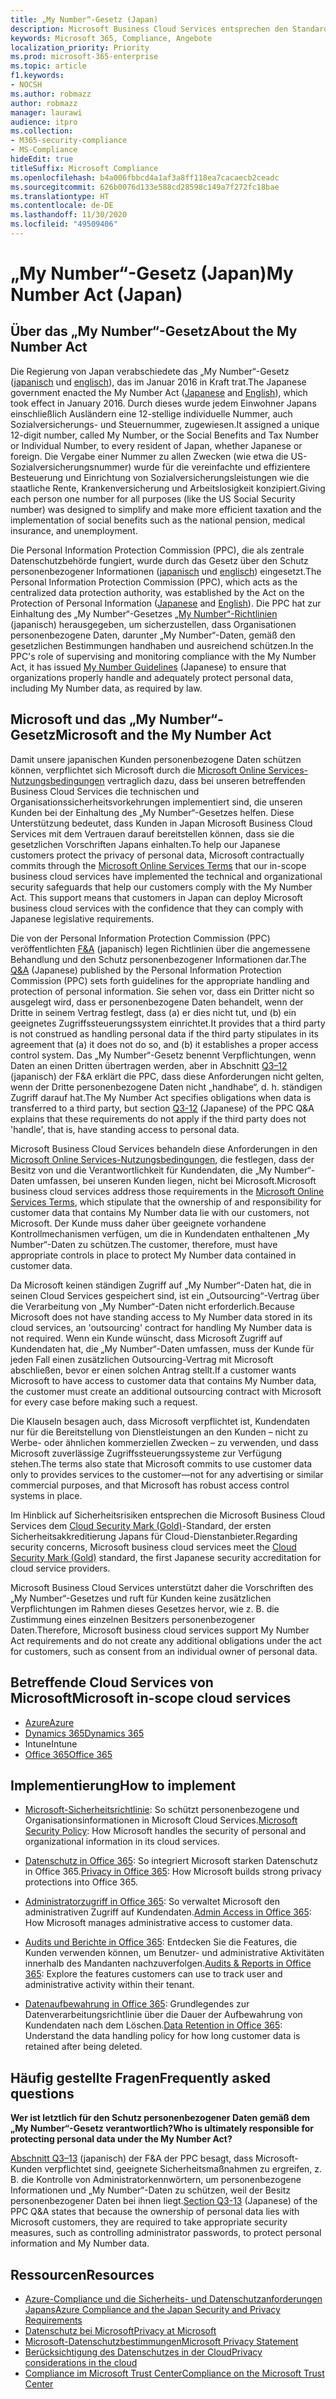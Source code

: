 ```yaml
---
title: „My Number“-Gesetz (Japan)
description: Microsoft Business Cloud Services entsprechen den Standards des „My Number“-Gesetzes zum Schutz der „My Number“-Daten.
keywords: Microsoft 365, Compliance, Angebote
localization_priority: Priority
ms.prod: microsoft-365-enterprise
ms.topic: article
f1.keywords:
- NOCSH
ms.author: robmazz
author: robmazz
manager: laurawi
audience: itpro
ms.collection:
- M365-security-compliance
- MS-Compliance
hideEdit: true
titleSuffix: Microsoft Compliance
ms.openlocfilehash: b4a006fbbcd4a1af3a8ff118ea7cacaecb2ceadc
ms.sourcegitcommit: 626b0076d133e588cd28598c149a7f272fc18bae
ms.translationtype: HT
ms.contentlocale: de-DE
ms.lasthandoff: 11/30/2020
ms.locfileid: "49509406"
---
```

# <a name="my-number-act-japan"></a><span data-ttu-id="83607-104">„My Number“-Gesetz (Japan)</span><span class="sxs-lookup"><span data-stu-id="83607-104">My Number Act (Japan)</span></span>

## <a name="about-the-my-number-act"></a><span data-ttu-id="83607-105">Über das „My Number“-Gesetz</span><span class="sxs-lookup"><span data-stu-id="83607-105">About the My Number Act</span></span>

<span data-ttu-id="83607-106">Die Regierung von Japan verabschiedete das „My Number“-Gesetz ([japanisch](https://elaws.e-gov.go.jp/search/elawsSearch/elaws_search/lsg0500/viewContents?lawId=425AC0000000027_20180627_430AC0000000066) und [englisch](https://www.ppc.go.jp/files/pdf/en3.pdf)), das im Januar 2016 in Kraft trat.</span><span class="sxs-lookup"><span data-stu-id="83607-106">The Japanese government enacted the My Number Act ([Japanese](https://elaws.e-gov.go.jp/search/elawsSearch/elaws_search/lsg0500/viewContents?lawId=425AC0000000027_20180627_430AC0000000066) and [English](https://www.ppc.go.jp/files/pdf/en3.pdf)), which took effect in January 2016.</span></span> <span data-ttu-id="83607-107">Durch dieses wurde jedem Einwohner Japans einschließlich Ausländern eine 12-stellige individuelle Nummer, auch Sozialversicherungs- und Steuernummer, zugewiesen.</span><span class="sxs-lookup"><span data-stu-id="83607-107">It assigned a unique 12-digit number, called My Number, or the Social Benefits and Tax Number or Individual Number, to every resident of Japan, whether Japanese or foreign.</span></span> <span data-ttu-id="83607-108">Die Vergabe einer Nummer zu allen Zwecken (wie etwa die US-Sozialversicherungsnummer) wurde für die vereinfachte und effizientere Besteuerung und Einrichtung von Sozialversicherungsleistungen wie die staatliche Rente, Krankenversicherung und Arbeitslosigkeit konzipiert.</span><span class="sxs-lookup"><span data-stu-id="83607-108">Giving each person one number for all purposes (like the US Social Security number) was designed to simplify and make more efficient taxation and the implementation of social benefits such as the national pension, medical insurance, and unemployment.</span></span>

<span data-ttu-id="83607-109">Die Personal Information Protection Commission (PPC), die als zentrale Datenschutzbehörde fungiert, wurde durch das Gesetz über den Schutz personenbezogener Informationen ([japanisch](https://www.ppc.go.jp/personal/preparation/) und [englisch](https://www.ppc.go.jp/en/legal/)) eingesetzt.</span><span class="sxs-lookup"><span data-stu-id="83607-109">The Personal Information Protection Commission (PPC), which acts as the centralized data protection authority, was established by the Act on the Protection of Personal Information ([Japanese](https://www.ppc.go.jp/personal/preparation/) and [English](https://www.ppc.go.jp/en/legal/)).</span></span> <span data-ttu-id="83607-110">Die PPC hat zur Einhaltung des „My Number“-Gesetzes [„My Number“-Richtlinien](https://www.ppc.go.jp/legal/policy/faq/) (japanisch) herausgegeben, um sicherzustellen, dass Organisationen personenbezogene Daten, darunter „My Number“-Daten, gemäß den gesetzlichen Bestimmungen handhaben und ausreichend schützen.</span><span class="sxs-lookup"><span data-stu-id="83607-110">In the PPC's role of supervising and monitoring compliance with the My Number Act, it has issued [My Number Guidelines](https://www.ppc.go.jp/legal/policy/faq/) (Japanese) to ensure that organizations properly handle and adequately protect personal data, including My Number data, as required by law.</span></span>

## <a name="microsoft-and-the-my-number-act"></a><span data-ttu-id="83607-111">Microsoft und das „My Number“-Gesetz</span><span class="sxs-lookup"><span data-stu-id="83607-111">Microsoft and the My Number Act</span></span>

<span data-ttu-id="83607-112">Damit unsere japanischen Kunden personenbezogene Daten schützen können, verpflichtet sich Microsoft durch die [Microsoft Online Services-Nutzungsbedingungen](https://www.microsoftvolumelicensing.com/DocumentSearch.aspx?Mode=3&DocumentTypeId=31) vertraglich dazu, dass bei unseren betreffenden Business Cloud Services die technischen und Organisationssicherheitsvorkehrungen implementiert sind, die unseren Kunden bei der Einhaltung des „My Number“-Gesetzes helfen. Diese Unterstützung bedeutet, dass Kunden in Japan Microsoft Business Cloud Services mit dem Vertrauen darauf bereitstellen können, dass sie die gesetzlichen Vorschriften Japans einhalten.</span><span class="sxs-lookup"><span data-stu-id="83607-112">To help our Japanese customers protect the privacy of personal data, Microsoft contractually commits through the [Microsoft Online Services Terms](https://www.microsoftvolumelicensing.com/DocumentSearch.aspx?Mode=3&DocumentTypeId=31) that our in-scope business cloud services have implemented the technical and organizational security safeguards that help our customers comply with the My Number Act. This support means that customers in Japan can deploy Microsoft business cloud services with the confidence that they can comply with Japanese legislative requirements.</span></span>

<span data-ttu-id="83607-113">Die von der Personal Information Protection Commission (PPC) veröffentlichten [F\&A](https://www.ppc.go.jp/legal/policy/faq/) (japanisch) legen Richtlinien über die angemessene Behandlung und den Schutz personenbezogener Informationen dar.</span><span class="sxs-lookup"><span data-stu-id="83607-113">The [Q\&A](https://www.ppc.go.jp/legal/policy/faq/) (Japanese) published by the Personal Information Protection Commission (PPC) sets forth guidelines for the appropriate handling and protection of personal information.</span></span> <span data-ttu-id="83607-114">Sie sehen vor, dass ein Dritter nicht so ausgelegt wird, dass er personenbezogene Daten behandelt, wenn der Dritte in seinem Vertrag festlegt, dass (a) er dies nicht tut, und (b) ein geeignetes Zugriffssteuerungssystem einrichtet.</span><span class="sxs-lookup"><span data-stu-id="83607-114">It provides that a third party is not construed as handling personal data if the third party stipulates in its agreement that (a) it does not do so, and (b) it establishes a proper access control system.</span></span> <span data-ttu-id="83607-115">Das „My Number“-Gesetz benennt Verpflichtungen, wenn Daten an einen Dritten übertragen werden, aber in Abschnitt [Q3–12](https://www.ppc.go.jp/legal/policy/faq/) (japanisch) der F\&A erklärt die PPC, dass diese Anforderungen nicht gelten, wenn der Dritte personenbezogene Daten nicht „handhabe“, d. h. ständigen Zugriff darauf hat.</span><span class="sxs-lookup"><span data-stu-id="83607-115">The My Number Act specifies obligations when data is transferred to a third party, but section [Q3-12](https://www.ppc.go.jp/legal/policy/faq/) (Japanese) of the PPC Q\&A explains that these requirements do not apply if the third party does not 'handle', that is, have standing access to personal data.</span></span>

<span data-ttu-id="83607-116">Microsoft Business Cloud Services behandeln diese Anforderungen in den [Microsoft Online Services-Nutzungsbedingungen](https://www.microsoftvolumelicensing.com/DocumentSearch.aspx?Mode=3&DocumentTypeId=31), die festlegen, dass der Besitz von und die Verantwortlichkeit für Kundendaten, die „My Number“-Daten umfassen, bei unseren Kunden liegen, nicht bei Microsoft.</span><span class="sxs-lookup"><span data-stu-id="83607-116">Microsoft business cloud services address those requirements in the [Microsoft Online Services Terms](https://www.microsoftvolumelicensing.com/DocumentSearch.aspx?Mode=3&DocumentTypeId=31), which stipulate that the ownership of and responsibility for customer data that contains My Number data lie with our customers, not Microsoft.</span></span> <span data-ttu-id="83607-117">Der Kunde muss daher über geeignete vorhandene Kontrollmechanismen verfügen, um die in Kundendaten enthaltenen „My Number“-Daten zu schützen.</span><span class="sxs-lookup"><span data-stu-id="83607-117">The customer, therefore, must have appropriate controls in place to protect My Number data contained in customer data.</span></span>

<span data-ttu-id="83607-118">Da Microsoft keinen ständigen Zugriff auf „My Number“-Daten hat, die in seinen Cloud Services gespeichert sind, ist ein „Outsourcing“-Vertrag über die Verarbeitung von „My Number“-Daten nicht erforderlich.</span><span class="sxs-lookup"><span data-stu-id="83607-118">Because Microsoft does not have standing access to My Number data stored in its cloud services, an 'outsourcing' contract for handling My Number data is not required.</span></span> <span data-ttu-id="83607-119">Wenn ein Kunde wünscht, dass Microsoft Zugriff auf Kundendaten hat, die „My Number“-Daten umfassen, muss der Kunde für jeden Fall einen zusätzlichen Outsourcing-Vertrag mit Microsoft abschließen, bevor er einen solchen Antrag stellt.</span><span class="sxs-lookup"><span data-stu-id="83607-119">If a customer wants Microsoft to have access to customer data that contains My Number data, the customer must create an additional outsourcing contract with Microsoft for every case before making such a request.</span></span>

<span data-ttu-id="83607-120">Die Klauseln besagen auch, dass Microsoft verpflichtet ist, Kundendaten nur für die Bereitstellung von Dienstleistungen an den Kunden – nicht zu Werbe- oder ähnlichen kommerziellen Zwecken – zu verwenden, und dass Microsoft zuverlässige Zugriffssteuerungssysteme zur Verfügung stehen.</span><span class="sxs-lookup"><span data-stu-id="83607-120">The terms also state that Microsoft commits to use customer data only to provides services to the customer—not for any advertising or similar commercial purposes, and that Microsoft has robust access control systems in place.</span></span>

<span data-ttu-id="83607-121">Im Hinblick auf Sicherheitsrisiken entsprechen die Microsoft Business Cloud Services dem [Cloud Security Mark (Gold)](offering-cs-mark-gold-japan.md)-Standard, der ersten Sicherheitsakkreditierung Japans für Cloud-Dienstanbieter.</span><span class="sxs-lookup"><span data-stu-id="83607-121">Regarding security concerns, Microsoft business cloud services meet the [Cloud Security Mark (Gold)](offering-cs-mark-gold-japan.md) standard, the first Japanese security accreditation for cloud service providers.</span></span>

<span data-ttu-id="83607-122">Microsoft Business Cloud Services unterstützt daher die Vorschriften des „My Number“-Gesetzes und ruft für Kunden keine zusätzlichen Verpflichtungen im Rahmen dieses Gesetzes hervor, wie z. B. die Zustimmung eines einzelnen Besitzers personenbezogener Daten.</span><span class="sxs-lookup"><span data-stu-id="83607-122">Therefore, Microsoft business cloud services support My Number Act requirements and do not create any additional obligations under the act for customers, such as consent from an individual owner of personal data.</span></span>

## <a name="microsoft-in-scope-cloud-services"></a><span data-ttu-id="83607-123">Betreffende Cloud Services von Microsoft</span><span class="sxs-lookup"><span data-stu-id="83607-123">Microsoft in-scope cloud services</span></span>

- [<span data-ttu-id="83607-124">Azure</span><span class="sxs-lookup"><span data-stu-id="83607-124">Azure</span></span>](https://gallery.technet.microsoft.com/Overview-of-Azure-c1be3942)
- [<span data-ttu-id="83607-125">Dynamics 365</span><span class="sxs-lookup"><span data-stu-id="83607-125">Dynamics 365</span></span>](https://download.microsoft.com/download/E/1/9/E1977163-7A86-4812-AC18-C03ADC958AAF/Microsoft_Dynamics_365_Cloud_Service_Compliance_Datasheet.pdf)
- <span data-ttu-id="83607-126">Intune</span><span class="sxs-lookup"><span data-stu-id="83607-126">Intune</span></span>
- [<span data-ttu-id="83607-127">Office 365</span><span class="sxs-lookup"><span data-stu-id="83607-127">Office 365</span></span>](https://servicetrust.microsoft.com/ViewPage/TrustDocuments?command=Download&downloadType=Document&downloadId=9f756cce-b15d-45a9-94d7-6a583dee4401&docTab=6d000410-c9e9-11e7-9a91-892aae8839ad_Compliance_Guides)

## <a name="how-to-implement"></a><span data-ttu-id="83607-128">Implementierung</span><span class="sxs-lookup"><span data-stu-id="83607-128">How to implement</span></span>

- <span data-ttu-id="83607-129">[Microsoft-Sicherheitsrichtlinie](https://servicetrust.microsoft.com/ViewPage/TrustDocuments?command=Download&downloadType=Document&downloadId=231213ea-9954-41fd-a757-ae62f3721dc7&docTab=6d000410-c9e9-11e7-9a91-892aae8839ad_FAQ_and_White_Papers): So schützt personenbezogene und Organisationsinformationen in Microsoft Cloud Services.</span><span class="sxs-lookup"><span data-stu-id="83607-129">[Microsoft Security Policy](https://servicetrust.microsoft.com/ViewPage/TrustDocuments?command=Download&downloadType=Document&downloadId=231213ea-9954-41fd-a757-ae62f3721dc7&docTab=6d000410-c9e9-11e7-9a91-892aae8839ad_FAQ_and_White_Papers): How Microsoft handles the security of personal and organizational information in its cloud services.</span></span>

- <span data-ttu-id="83607-130">[Datenschutz in Office 365](https://servicetrust.microsoft.com/ViewPage/TrustDocuments?command=Download&downloadType=Document&downloadId=a1b48a5b-bcb1-4c19-9277-952c0df87113&docTab=6d000410-c9e9-11e7-9a91-892aae8839ad_FAQ_and_White_Papers): So integriert Microsoft starken Datenschutz in Office 365.</span><span class="sxs-lookup"><span data-stu-id="83607-130">[Privacy in Office 365](https://servicetrust.microsoft.com/ViewPage/TrustDocuments?command=Download&downloadType=Document&downloadId=a1b48a5b-bcb1-4c19-9277-952c0df87113&docTab=6d000410-c9e9-11e7-9a91-892aae8839ad_FAQ_and_White_Papers): How Microsoft builds strong privacy protections into Office 365.</span></span>

- <span data-ttu-id="83607-131">[Administratorzugriff in Office 365](https://docs.microsoft.com/office365/SecurityCompliance/office-365-administrative-access-controls-overview): So verwaltet Microsoft den administrativen Zugriff auf Kundendaten.</span><span class="sxs-lookup"><span data-stu-id="83607-131">[Admin Access in Office 365](https://docs.microsoft.com/office365/SecurityCompliance/office-365-administrative-access-controls-overview): How Microsoft manages administrative access to customer data.</span></span>

- <span data-ttu-id="83607-132">[Audits und Berichte in Office 365](https://docs.microsoft.com/office365/SecurityCompliance/office-365-auditing-and-reporting-overview): Entdecken Sie die Features, die Kunden verwenden können, um Benutzer- und administrative Aktivitäten innerhalb des Mandanten nachzuverfolgen.</span><span class="sxs-lookup"><span data-stu-id="83607-132">[Audits & Reports in Office 365](https://docs.microsoft.com/office365/SecurityCompliance/office-365-auditing-and-reporting-overview): Explore the features customers can use to track user and administrative activity within their tenant.</span></span>

- <span data-ttu-id="83607-133">[Datenaufbewahrung in Office 365](https://docs.microsoft.com/office365/SecurityCompliance/office-365-data-retention-deletion-and-destruction-overview): Grundlegendes zur Datenverarbeitungsrichtlinie über die Dauer der Aufbewahrung von Kundendaten nach dem Löschen.</span><span class="sxs-lookup"><span data-stu-id="83607-133">[Data Retention in Office 365](https://docs.microsoft.com/office365/SecurityCompliance/office-365-data-retention-deletion-and-destruction-overview): Understand the data handling policy for how long customer data is retained after being deleted.</span></span>

## <a name="frequently-asked-questions"></a><span data-ttu-id="83607-134">Häufig gestellte Fragen</span><span class="sxs-lookup"><span data-stu-id="83607-134">Frequently asked questions</span></span>

<span data-ttu-id="83607-135">**Wer ist letztlich für den Schutz personenbezogener Daten gemäß dem „My Number“-Gesetz verantwortlich?**</span><span class="sxs-lookup"><span data-stu-id="83607-135">**Who is ultimately responsible for protecting personal data under the My Number Act?**</span></span>

<span data-ttu-id="83607-136">[Abschnitt Q3–13](https://www.ppc.go.jp/legal/policy/faq/) (japanisch) der F\&A der PPC besagt, dass Microsoft-Kunden verpflichtet sind, geeignete Sicherheitsmaßnahmen zu ergreifen, z. B. die Kontrolle von Administratorkennwörtern, um personenbezogene Informationen und „My Number“-Daten zu schützen, weil der Besitz personenbezogener Daten bei ihnen liegt.</span><span class="sxs-lookup"><span data-stu-id="83607-136">[Section Q3-13](https://www.ppc.go.jp/legal/policy/faq/) (Japanese) of the PPC Q\&A states that because the ownership of personal data lies with Microsoft customers, they are required to take appropriate security measures, such as controlling administrator passwords, to protect personal information and My Number data.</span></span>

## <a name="resources"></a><span data-ttu-id="83607-137">Ressourcen</span><span class="sxs-lookup"><span data-stu-id="83607-137">Resources</span></span>

- [<span data-ttu-id="83607-138">Azure-Compliance und die Sicherheits- und Datenschutzanforderungen Japans</span><span class="sxs-lookup"><span data-stu-id="83607-138">Azure Compliance and the Japan Security and Privacy Requirements</span></span>](https://gallery.technet.microsoft.com/Azure-Compliance-and-the-53409748)
- [<span data-ttu-id="83607-139">Datenschutz bei Microsoft</span><span class="sxs-lookup"><span data-stu-id="83607-139">Privacy at Microsoft</span></span>](https://privacy.microsoft.com/de-DE/)
- [<span data-ttu-id="83607-140">Microsoft-Datenschutzbestimmungen</span><span class="sxs-lookup"><span data-stu-id="83607-140">Microsoft Privacy Statement</span></span>](https://privacy.microsoft.com/privacystatement)
- [<span data-ttu-id="83607-141">Berücksichtigung des Datenschutzes in der Cloud</span><span class="sxs-lookup"><span data-stu-id="83607-141">Privacy considerations in the cloud</span></span>](https://download.microsoft.com/download/0/9/D/09DE47F6-F9E5-4C14-B9E8-E8119A130ACC/Privacy_considerations_in_the_cloud.pdf)
- [<span data-ttu-id="83607-142">Compliance im Microsoft Trust Center</span><span class="sxs-lookup"><span data-stu-id="83607-142">Compliance on the Microsoft Trust Center</span></span>](https://www.microsoft.com/trust-center/compliance/compliance-overview)
